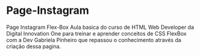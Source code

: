 # Page-Instagram
Page Instagram Flex-Box
Aula basica do curso de HTML Web Developer da Digital Innovation One para treinar e aprender conceitos de CSS FlexBox com a Dev Gabriela Pinheiro que repassou o 
conhecimento através da criação dessa pagina.
